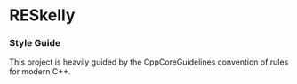 # RESkelly



### Style Guide

This project is heavily guided by the CppCoreGuidelines convention of rules for modern C++.